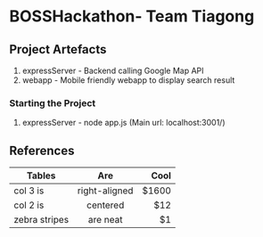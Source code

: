 # BOSSHackathon- Team Tiagong

## Project Artefacts
1. expressServer - Backend calling Google Map API
2. webapp - Mobile friendly webapp to display search result

### Starting the Project
1. expressServer - node app.js (Main url: localhost:3001/)


## References

| Tables        | Are           | Cool  |
| ------------- |:-------------:| -----:|
| col 3 is      | right-aligned | $1600 |
| col 2 is      | centered      |   $12 |
| zebra stripes | are neat      |    $1 |